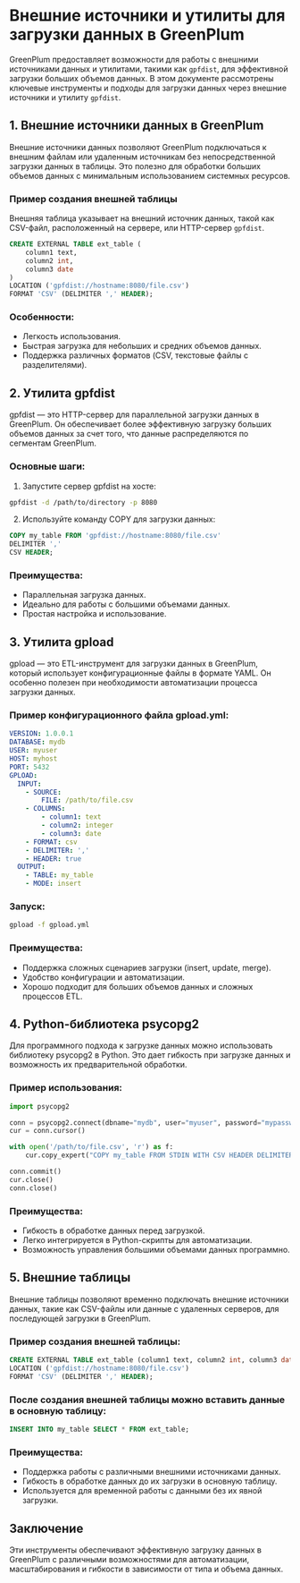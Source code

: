# Внешние источники и утилиты для загрузки данных в GreenPlum

GreenPlum предоставляет возможности для работы с внешними источниками данных и утилитами, такими как `gpfdist`, для эффективной загрузки больших объемов данных. В этом документе рассмотрены ключевые инструменты и подходы для загрузки данных через внешние источники и утилиту `gpfdist`.

## 1. Внешние источники данных в GreenPlum

Внешние источники данных позволяют GreenPlum подключаться к внешним файлам или удаленным источникам без непосредственной загрузки данных в таблицы. Это полезно для обработки больших объемов данных с минимальным использованием системных ресурсов.

### Пример создания внешней таблицы

Внешняя таблица указывает на внешний источник данных, такой как CSV-файл, расположенный на сервере, или HTTP-сервер `gpfdist`.

```sql
CREATE EXTERNAL TABLE ext_table (
    column1 text,
    column2 int,
    column3 date
)
LOCATION ('gpfdist://hostname:8080/file.csv')
FORMAT 'CSV' (DELIMITER ',' HEADER);
```
### Особенности:
- Легкость использования.
- Быстрая загрузка для небольших и средних объемов данных.
- Поддержка различных форматов (CSV, текстовые файлы с разделителями).
## 2. Утилита gpfdist

gpfdist — это HTTP-сервер для параллельной загрузки данных в GreenPlum. Он обеспечивает более эффективную загрузку больших объемов данных за счет того, что данные распределяются по сегментам GreenPlum.

### Основные шаги:
1. Запустите сервер gpfdist на хосте:
```bash
gpfdist -d /path/to/directory -p 8080
```
2. Используйте команду COPY для загрузки данных:
```sql
COPY my_table FROM 'gpfdist://hostname:8080/file.csv'
DELIMITER ','
CSV HEADER;
```
### Преимущества:
- Параллельная загрузка данных.
- Идеально для работы с большими объемами данных.
- Простая настройка и использование.
## 3. Утилита gpload

gpload — это ETL-инструмент для загрузки данных в GreenPlum, который использует конфигурационные файлы в формате YAML. Он особенно полезен при необходимости автоматизации процесса загрузки данных.

### Пример конфигурационного файла gpload.yml:
```yaml
VERSION: 1.0.0.1
DATABASE: mydb
USER: myuser
HOST: myhost
PORT: 5432
GPLOAD:
  INPUT:
    - SOURCE:
        FILE: /path/to/file.csv
    - COLUMNS:
        - column1: text
        - column2: integer
        - column3: date
    - FORMAT: csv
    - DELIMITER: ','
    - HEADER: true
  OUTPUT:
    - TABLE: my_table
    - MODE: insert
```
### Запуск:
```bash
gpload -f gpload.yml
```
### Преимущества:
- Поддержка сложных сценариев загрузки (insert, update, merge).
- Удобство конфигурации и автоматизации.
- Хорошо подходит для больших объемов данных и сложных процессов ETL.
## 4. Python-библиотека psycopg2

Для программного подхода к загрузке данных можно использовать библиотеку psycopg2 в Python. Это дает гибкость при загрузке данных и возможность их предварительной обработки.

### Пример использования:
```python
import psycopg2

conn = psycopg2.connect(dbname="mydb", user="myuser", password="mypassword", host="myhost", port="5432")
cur = conn.cursor()

with open('/path/to/file.csv', 'r') as f:
    cur.copy_expert("COPY my_table FROM STDIN WITH CSV HEADER DELIMITER ','", f)

conn.commit()
cur.close()
conn.close()
```
### Преимущества:
- Гибкость в обработке данных перед загрузкой.
- Легко интегрируется в Python-скрипты для автоматизации.
- Возможность управления большими объемами данных программно.
## 5. Внешние таблицы

Внешние таблицы позволяют временно подключать внешние источники данных, такие как CSV-файлы или данные с удаленных серверов, для последующей загрузки в GreenPlum.

### Пример создания внешней таблицы:
```sql
CREATE EXTERNAL TABLE ext_table (column1 text, column2 int, column3 date)
LOCATION ('gpfdist://hostname:8080/file.csv')
FORMAT 'CSV' (DELIMITER ',' HEADER);
```
### После создания внешней таблицы можно вставить данные в основную таблицу:

```sql
INSERT INTO my_table SELECT * FROM ext_table;
```
### Преимущества:
- Поддержка работы с различными внешними источниками данных.
- Гибкость в обработке данных до их загрузки в основную таблицу.
- Используется для временной работы с данными без их явной загрузки.
## Заключение
Эти инструменты обеспечивают эффективную загрузку данных в GreenPlum с различными возможностями для автоматизации, масштабирования и гибкости в зависимости от типа и объема данных.